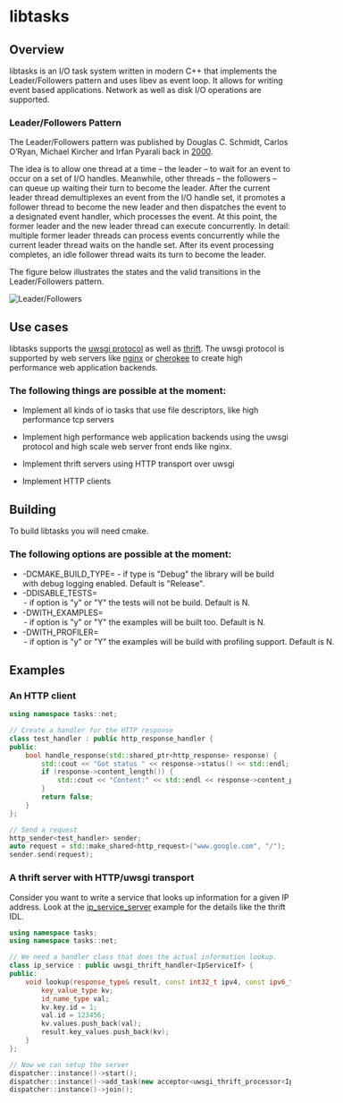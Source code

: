 libtasks
========

Overview
--------

libtasks is an I/O task system written in modern C++ that implements the Leader/Followers pattern and uses libev as event loop. It allows for writing event based applications. Network as well as disk I/O operations are supported.

### Leader/Followers Pattern

The Leader/Followers pattern was published by Douglas C. Schmidt, Carlos O’Ryan, Michael Kircher and Irfan Pyarali back in [2000](http://www.kircher-schwanninger.de/michael/publications/lf.pdf).

The idea is to allow one thread at a time – the leader – to wait for an event to occur on a set of I/O handles. Meanwhile, other threads – the followers – can queue up waiting their turn to become the leader. After the current leader thread demultiplexes an event from the I/O handle set, it promotes a follower thread to become the new leader and then dispatches the event to a designated event handler, which processes the event. At this point, the former leader and the new leader thread can execute concurrently.
In detail: multiple former leader threads can process events concurrently while the current leader thread waits on the handle set. After its event processing completes, an idle follower thread waits its turn to become the leader.

The figure below illustrates the states and the valid transitions in the Leader/Followers pattern.

![](https://raw.githubusercontent.com/apohl79/libtasks/master/docs/leader-followers.png "Leader/Followers")

Use cases
---------

libtasks supports the [uwsgi protocol](http://uwsgi-docs.readthedocs.org/en/latest/Protocol.html) as well as [thrift](http://thrift.apache.org/). The uwsgi protocol is supported by web servers like [nginx](http://nginx.org/) or [cherokee](http://cherokee-project.com/) to create high performance web application backends.

### The following things are possible at the moment:

- Implement all kinds of io tasks that use file descriptors, like high performance
  tcp servers 
  
- Implement high performance web application backends using the uwsgi protocol
  and high scale web server front ends like nginx.

- Implement thrift servers using HTTP transport over uwsgi

- Implement HTTP clients

Building
--------

To build libtasks you will need cmake.

### The following options are possible at the moment:

- -DCMAKE_BUILD_TYPE=<type> - if type is "Debug" the library will be build with debug logging enabled. Default is "Release".
- -DDISABLE_TESTS=<option>  - if option is "y" or "Y" the tests will not be build. Default is N.
- -DWITH_EXAMPLES=<option>  - if option is "y" or "Y" the examples will be built too. Default is N.
- -DWITH_PROFILER=<option>  - if option is "y" or "Y" the examples will be build with profiling support. Default is N.

Examples
--------

### An HTTP client

```C++
using namespace tasks::net;

// Create a handler for the HTTP response
class test_handler : public http_response_handler {
public:
    bool handle_response(std::shared_ptr<http_response> response) {
        std::cout << "Got status " << response->status() << std::endl;
        if (response->content_length()) {
            std::cout << "Content:" << std::endl << response->content_p() << std::endl;
        }
        return false;
    }
};

// Send a request
http_sender<test_handler> sender;
auto request = std::make_shared<http_request>("www.google.com", "/");
sender.send(request);
```

### A thrift server with HTTP/uwsgi transport

Consider you want to write a service that looks up information for a given IP address. Look at the [ip_service_server](examples/ip_service_server) example for the details like the thrift IDL.

```C++
using namespace tasks;
using namespace tasks::net;

// We need a handler class that does the actual information lookup.
class ip_service : public uwsgi_thrift_handler<IpServiceIf> {
public:
    void lookup(response_type& result, const int32_t ipv4, const ipv6_type& ipv6) {
        key_value_type kv;
        id_name_type val;
        kv.key.id = 1;
        val.id = 123456;
        kv.values.push_back(val);    
        result.key_values.push_back(kv);
    }
};

// Now we can setup the server
dispatcher::instance()->start();
dispatcher::instance()->add_task(new acceptor<uwsgi_thrift_processor<IpServiceProcessor, ip_service>>(12345));
dispatcher::instance()->join();
```
